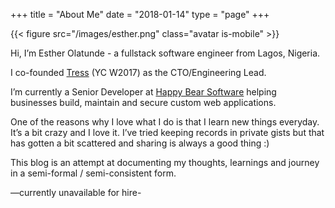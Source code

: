 +++
title = "About Me"
date = "2018-01-14"
type = "page"
+++

{{< figure src="/images/esther.png" class="avatar is-mobile" >}}

Hi, I’m Esther Olatunde - a fullstack software engineer from Lagos, Nigeria.

I co-founded [Tress](https://www.tressapp.co/) (YC W2017) as the CTO/Engineering Lead.

I’m currently a Senior Developer at [Happy Bear Software](https://www.happybearsoftware.com/) helping businesses build, maintain and secure custom web applications.

One of the reasons why I love what I do is that I learn new things everyday. It’s a bit crazy and I love it. I’ve tried keeping records in private gists but that has gotten a bit scattered and sharing is always a good thing :)

This blog is an attempt at documenting my thoughts, learnings and journey in a semi-formal / semi-consistent form.

—currently unavailable for hire-
